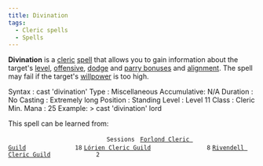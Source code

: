 ```yaml
---
title: Divination
tags:
  - Cleric spells
  - Spells
---
```

**Divination** is a [cleric](cleric "wikilink")
[spell](spell "wikilink") that allows you to gain information about the
target's [level](level "wikilink"),
[offensive](offensive_bonus "wikilink"), [dodge](dodge_bonus "wikilink")
and [parry bonuses](parry_bonus "wikilink") and
[alignment](alignment "wikilink"). The spell may fail if the target's
[willpower](willpower "wikilink") is too high.

Syntax : cast 'divination' Type : Miscellaneous Accumulative: N/A
Duration : No Casting : Extremely long Position : Standing Level : Level
11 Class : Cleric Min. Mana : 25 Example: \> cast 'divination' lord

This spell can be learned from:

`                            Sessions `
[`Forlond Cleric Guild`](Forlond_Cleric_Guild "wikilink")`              18`
[`Lórien Cleric Guild`](Lórien_Cleric_Guild "wikilink")`                8`
[`Rivendell Cleric Guild`](Rivendell_Cleric_Guild "wikilink")`             2`

